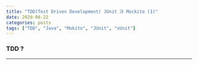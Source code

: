 ```yaml
---
title: "TDD(Test Driven Development) JUnit 과 Mockito (1)"
date: 2020-06-22
categories: posts
tags: ["TDD", "Java", "Mokito", "JUnit", "xUnit"]
---
```


### **TDD ?**
--- 
